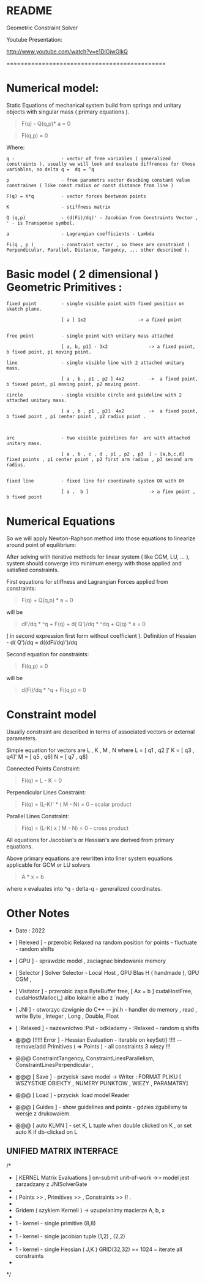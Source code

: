 README
=============================================

Geometric Constraint Solver

Youtube Presentation:

http://www.youtube.com/watch?v=e1DlGjwGlkQ

=============================================


# Numerical model:

Static Equations of mechanical system  build from springs and unitary objects with singular mass (  primary equations ).

> F(q) - Q(q,p)* a    = 0

> Fi(q,p)             = 0


Where:

    q -                 - vector of free variables ( generalized constraints ), usually we will look and evaluate diffrences for those variables, so delta q =  dq = ^q 

    p                   - free parametrs vector descbing constant value constraines ( like const radius or const distance from line )

    F(q) = K*q          - vector forces beetween points

    K                   - stiffness matrix 

    Q (q,p)             - (d(Fi)/dq)' - Jacobian from Constraints Vector ,  ' - is Transponse symbol.

    a                   - Lagrangian coefficients - Lambda

    Fi(q , p )          - constraint vector , so these are constraint ( Perpendicular, Parallel, Distance, Tangency, ... other described ).


# Basic model ( 2 dimensional ) Geometric Primitives : 

    fixed point         - single visible point with fixed position on skatch plane.

                        [ a ] 1x2                   -> a fixed point 

    
    free point          - single point with unitary mass attached

                        [ a, b, p1] - 3x2               -> a fixed point, b fixed point, p1 moving point.

    line                - single visible line with 2 attached unitary mass.

                        [ a , b , p1 , p2 ] 4x2         ->  a fixed point, b fiexed point, p1 moving point, p2 moving point.

    circle              - single visible circle and guideline with 2 attached unitary mass.

                        [ a , b , p1 , p2]  4x2         ->  a fixed point, b fixed point , p1 center point , p2 radius point .
               
    
    
    arc                 - two visible guidelines for  arc with attached unitary mass.            

                        [ a , b , c , d , p1 , p2 , p3  ] - [a,b,c,d] fixed points , p1 center point , p2 first arm radius , p3 second arm radius.

    
    fixed line          - fixed line for coordinate system OX with OY

                        [ a ,  b ]                      -> a fiex point , b fixed point
    




# Numerical Equations


So we will apply Newton-Raphson method into those equations to linearize around point of equilibrium:

After solving with iterative methods for linear system ( like CGM, LU, ... ), system should converge into minimum energy with those applied and satisfied constraints.


First equations for stiffness and Lagrangian Forces applied from constraints:

> F(q) + Q(q,p)  * a    = 0

will be  

> dF/dq * ^q  + F(q)  +  d( Q')/dq * ^dq + Q(q) * a = 0         

( in second expression first form without  coefficient ).  Definition of Hessian  -  d( Q')/dq = d((dFi/dq)')/dq 

Second equation for constraints: 

> Fi(q,p)                       = 0

will be

> d(Fi)/dq * ^q + Fi(q,p)       = 0
    

# Constraint model

Usually constraint are described in terms of associated vectors or external parameters.

Simple equation for vectors are   L , K , M , N  where L = [ q1 , q2 ]'  K  = [ q3 , q4]'  M  = [ q5 , q6]  N = [ q7 , q8] 

Connected Points Constraint:
> Fi(q)  =   L - K        = 0   

Perpendicular Lines Constraint:
> Fi(q) = (L-K)' * ( M - N)  = 0            - scalar product   

Parallel Lines Constraint:
> Fi(q) = (L-K) x ( M - N)  = 0             - cross product 

 
All equations for  Jacobian's or Hessian's are derived from primary equations.


Above primary equations are rewritten into liner system equations applicable for GCM or LU solvers 

> A * x  = b

where x evaluates into ^q - delta-q - generalized coordinates. 

# Other Notes

- Date : 2022

- [ Relexed ] - przerobic Relaxed na random position for points - fluctuate - random shifts 
  
- [ GPU ]  - sprawdzic model , zaciagnac bindowanie memory 

- [ Selector ] Solver Selector - Local Host , GPU Blas H ( handmade ), GPU CGM , 

- [ Visitator ] - przerobic zapis ByteBuffer free, [ Ax = b ] cudaHostFree, cudaHostMalloc(_) albo lokalnie albo z `nudy

- [ JNI ] - otworzyc dzwignie do C++  -- jni.h  - handler do memory , read , write Byte , Integer , Long , Double, Float 

- [ :Relaxed  ] - nazewnictwo :Put - odkladamy  - :Relaxed - random q shifts   



- @@@ [!!!!! Error ] - Hessian Evaluation   -  iterable on keySet()  !!!! --   remove/add Primitives ( => Points ) - all constraints 3 wiezy !!!

- @@@ ConstraintTangency, ConstraintLinesParallelism, ConstraintLinesPerpendicular , 

- @@@ [ Save ]   - przycisk :save model -> Writer : FORMAT PLIKU [ WSZYSTKIE OBIEKTY , NUMERY PUNKTOW , WIEZY , PARAMATRY]
 
- @@@ [ Load ]  -  przycisk :load model Reader

- @@@ [ Guides ] - show guidelines and  points  - gdzies zgubilsmy ta wersje z drukowaiem.

- @@@ [ auto KLMN  ]   - set K, L tuple when double clicked on K , or set auto K if db-clicked on L




## UNIFIED MATRIX INTERFACE
/*
* [  KERNEL Matrix Evaluations ] on-submit unit-of-work ->> model jest  zarzadzany  z  JNISolverGate 
* 
* ( Points >> , Primitives >> , Constraints >> )! .
* 
* Gridem ( szykiem Kerneli ) -> uzupelanimy macierze A, b, x
* 
* 1 - kernel - single primitive (8,8)
* 
* 1 - kernel - single jacobian tuple (1,2) , (2,2)
* 
* 1 - kernel - single Hessian ( J,K ) GRID(32,32) == 1024  ~ iterate all constraints
* 
*/